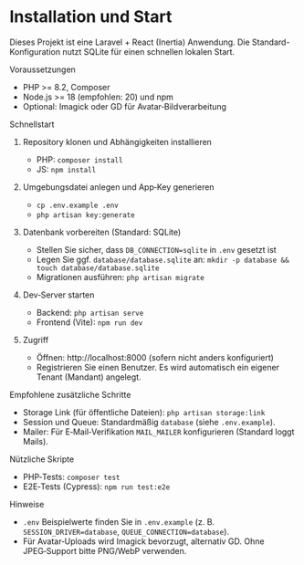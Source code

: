 # Installation und Start

Dieses Projekt ist eine Laravel + React (Inertia) Anwendung. Die Standard-Konfiguration nutzt SQLite für einen schnellen lokalen Start.

Voraussetzungen
- PHP >= 8.2, Composer
- Node.js >= 18 (empfohlen: 20) und npm
- Optional: Imagick oder GD für Avatar‑Bildverarbeitung

Schnellstart
1) Repository klonen und Abhängigkeiten installieren
   - PHP: `composer install`
   - JS: `npm install`

2) Umgebungsdatei anlegen und App‑Key generieren
   - `cp .env.example .env`
   - `php artisan key:generate`

3) Datenbank vorbereiten (Standard: SQLite)
   - Stellen Sie sicher, dass `DB_CONNECTION=sqlite` in `.env` gesetzt ist
   - Legen Sie ggf. `database/database.sqlite` an: `mkdir -p database && touch database/database.sqlite`
   - Migrationen ausführen: `php artisan migrate`

4) Dev‑Server starten
   - Backend: `php artisan serve`
   - Frontend (Vite): `npm run dev`

5) Zugriff
   - Öffnen: http://localhost:8000 (sofern nicht anders konfiguriert)
   - Registrieren Sie einen Benutzer. Es wird automatisch ein eigener Tenant (Mandant) angelegt.

Empfohlene zusätzliche Schritte
- Storage Link (für öffentliche Dateien): `php artisan storage:link`
- Session und Queue: Standardmäßig `database` (siehe `.env.example`).
- Mailer: Für E‑Mail‑Verifikation `MAIL_MAILER` konfigurieren (Standard loggt Mails).

Nützliche Skripte
- PHP‑Tests: `composer test`
- E2E‑Tests (Cypress): `npm run test:e2e`

Hinweise
- `.env` Beispielwerte finden Sie in `.env.example` (z. B. `SESSION_DRIVER=database`, `QUEUE_CONNECTION=database`).
- Für Avatar‑Uploads wird Imagick bevorzugt, alternativ GD. Ohne JPEG‑Support bitte PNG/WebP verwenden.

